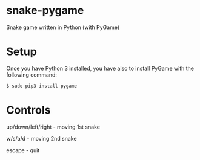 # snake-pygame
Snake game written in Python (with PyGame)

# Setup
Once you have Python 3 installed, you have also to install PyGame with the following command:
```sh
$ sudo pip3 install pygame
```

# Controls
up/down/left/right - moving 1st snake

w/s/a/d - moving 2nd snake

escape - quit
